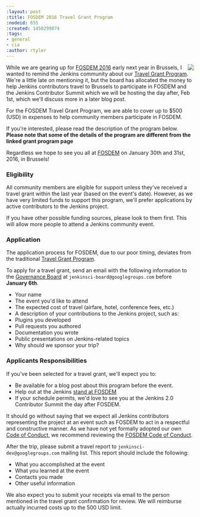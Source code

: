 ```yaml
---
:layout: post
:title: FOSDEM 2016 Travel Grant Program
:nodeid: 655
:created: 1450299874
:tags:
- general
- cia
:author: rtyler
---
```

<img src="https://agentdero.cachefly.net/continuousblog/images/fosdem-2013.png" align="right"/>

While we are gearing up for [FOSDEM 2016](https://fosdem.org/2016/) early next year in Brussels, I wanted to remind the Jenkins community about our [Travel Grant Program](https://wiki.jenkins-ci.org/display/JENKINS/Travel+Grant+Program). We're a little late on mentioning it, but the board has allocated the money to help Jenkins contributors travel to Brussels to participate in FOSDEM and the Jenkins Contributor Summit which we will be hosting the day after, Feb 1st, which we'll discuss more in a later blog post.

For the FOSDEM Travel Grant Program, we are able to cover up to $500 (USD) in expenses to help community members participate in FOSDEM.

If you're interested, please read the description of the program below. **Please note that some of the details of the program are different from the linked grant program page**

Regardless we hope to see you all at [FOSDEM](https://fosdem.org/2016/) on January 30th and 31st, 2016, in Brussels!


### Eligibility

All community members are eligible for support unless they've received a travel grant within the last year (based on the event's date). However, as we have very limited funds to support this program, we'll prefer applications by active contributors to the Jenkins project.

If you have other possible funding sources, please look to them first. This will allow more people to attend a Jenkins community event.

### Application

The application process for FOSDEM, due to our poor timing, deviates from the traditional [Travel Grant Program](https://wiki.jenkins-ci.org/display/JENKINS/Travel+Grant+Program).

To apply for a travel grant, send an email with the following information to the [Governance Board](https://wiki.jenkins-ci.org/display/JENKINS/Governance+Board) at `jenkinsci-board@googlegroups.com` before **January 6th**.

* Your name
* The event you'd like to attend
* The expected cost of travel (airfare, hotel, conference fees, etc.)
* A description of your contributions to the Jenkins project, such as:
 * Plugins you developed
 * Pull requests you authored
 * Documentation you wrote
 * Public presentations on Jenkins-related topics
* Why should we sponsor your trip?

### Applicants Responsibilities

If you've been selected for a travel grant, we'll expect you to:

* Be available for a blog post about this program before the event.
* Help out at the Jenkins [stand at FOSDEM](https://wiki.jenkins-ci.org/display/JENKINS/FOSDEM+2016)
* If your schedule permits, we'd love to see you at the Jenkins 2.0 Contributor Summit the day after FOSDEM.

It should go without saying that we expect all Jenkins contributors representing the project at an event such as FOSDEM to act in a respectful and constructive manner. As we have not yet formally adopted our own [Code of Conduct](https://wiki.jenkins-ci.org/display/JENKINS/Code+of+Conduct), we recommend reviewing the [FOSDEM Code of Conduct](https://fosdem.org/2016/practical/conduct/).

After the trip, please submit a travel report to `jenkinsci-dev@googlegroups.com` mailing list. This report should include the following:

* What you accomplished at the event
* What you learned at the event
* Contacts you made
* Other useful information

We also expect you to submit your receipts via email to the person mentioned in the travel grant confirmation for review. We will reimburse actually incurred costs up to the 500 USD limit.
